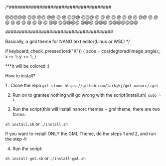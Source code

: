 /*#####################################

   @@@@@      @@       @@    @@
  @     @     @@@     @@@    @
  @           @  @   @  @    @
  @    @@     @   @ @   @    @
  @     @     @    @    @    @@
   @@@@@     @@@       @@@   @@@@@@@
                                  
#######################################

Basically, a gml theme for NANO text editor(Linux or WSL)
*/


if keyboard_check_pressed(ord("X"))
{
	acos = cos(degtorad(image_angle);;
	x -= 1;
	y += 1;
}

***it will be colored :)

How to install?

1 . Clone the repo
```git clone https://github.com/larkjkj/gml-nanorc/.git```

2. Run on to grantee nothing will go wrong with the script(install.sh)
```sudo -i```

3. Run the script(this will install nanorc themes + gml theme, there are two forms:

```sh install.sh```
        or
```./install.sh```


If you want to install ONLY the GML Theme, do the steps 1 and 2, and run the step 4:

4. Run the script:

```sh install-gml.sh```
        or
```./install-gml.sh```

